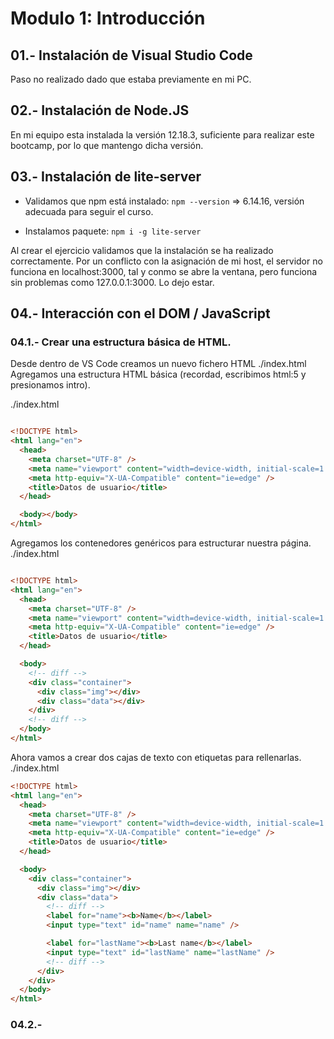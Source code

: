 # Modulo 1: Introducción 

## 01.- Instalación de Visual Studio Code
Paso no realizado dado que estaba previamente en mi PC.

## 02.- Instalación de Node.JS
En mi equipo esta instalada la versión 12.18.3, suficiente para realizar este bootcamp, por lo que mantengo dicha versión.

## 03.- Instalación de lite-server

* Validamos que npm está instalado: ```npm --version``` => 6.14.16, versión adecuada para seguir el curso.

* Instalamos paquete:  ```npm i -g lite-server```

Al crear el ejercicio validamos que la instalación se ha realizado correctamente.
Por un conflicto con la asignación de mi host, el servidor no funciona en localhost:3000, tal y conmo se abre la ventana, pero funciona sin problemas como 127.0.0.1:3000. Lo dejo estar.

## 04.- Interacción con el DOM / JavaScript

### 04.1.- Crear una estructura básica de HTML.

Desde dentro de VS Code creamos un nuevo fichero HTML ./index.html
Agregamos una estructura HTML básica (recordad, escribimos html:5 y presionamos intro).

./index.html

```html

<!DOCTYPE html>
<html lang="en">
  <head>
    <meta charset="UTF-8" />
    <meta name="viewport" content="width=device-width, initial-scale=1.0" />
    <meta http-equiv="X-UA-Compatible" content="ie=edge" />
    <title>Datos de usuario</title>
  </head>

  <body></body>
</html>
```

Agregamos los contenedores genéricos para estructurar nuestra página.
./index.html

```html 

<!DOCTYPE html>
<html lang="en">
  <head>
    <meta charset="UTF-8" />
    <meta name="viewport" content="width=device-width, initial-scale=1.0" />
    <meta http-equiv="X-UA-Compatible" content="ie=edge" />
    <title>Datos de usuario</title>
  </head>

  <body>
    <!-- diff -->
    <div class="container">
      <div class="img"></div>
      <div class="data"></div>
    </div>
    <!-- diff -->
  </body>
</html>
```

Ahora vamos a crear dos cajas de texto con etiquetas para rellenarlas.
./index.html

```html
<!DOCTYPE html>
<html lang="en">
  <head>
    <meta charset="UTF-8" />
    <meta name="viewport" content="width=device-width, initial-scale=1.0" />
    <meta http-equiv="X-UA-Compatible" content="ie=edge" />
    <title>Datos de usuario</title>
  </head>

  <body>
    <div class="container">
      <div class="img"></div>
      <div class="data">
        <!-- diff -->
        <label for="name"><b>Name</b></label>
        <input type="text" id="name" name="name" />

        <label for="lastName"><b>Last name</b></label>
        <input type="text" id="lastName" name="lastName" />
        <!-- diff -->
      </div>
    </div>
  </body>
</html>

```



### 04.2.- 
